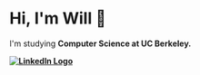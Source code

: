 <!-- Header & Intro -->
<h1>Hi, I'm Will 👋</h1> 
<p>I'm studying <b>Computer Science</> at UC Berkeley.</p>
  
<!-- 
<p>Feel free to connect with me on LinkedIn!</p> -->

<!-- Github ReadMe Stats – https://github.com/anuraghazra/github-readme-stats -->
<!-- [![Will's GitHub stats](https://github-readme-stats.vercel.app/api?username=willtholke&hide_border=True&bg_color=0D1117&hide=prs,issues&show_icons=true&theme=nord)](https://github.com/willtholke/github-readme-stats)
 -->
<!-- GitHub Top Languages Stats - <img align="left" src="https://github-readme-stats.vercel.app/api/top-langs/?username=willtholke&layout=compact&hide_border=true&card_width=250&bg_color=0D1117&title_color=80A0C0&text_color=FFFFFF&icon_color=87BFCF">
[![willianrod's wakatime stats](https://github-readme-stats.vercel.app/api/wakatime?username=willtholke&hide_border=True&bg_color=0D1117&hide=prs,issues&show_icons=true&theme=nord)](https://github.com/anuraghazra/github-readme-stats) -->

<!-- Content -->
<!-- <h2>Languages & Skills:</h2>
  <ul>
      <li>Python</li>
      <li>HTML5 & basic CSS</li>
      <li>Bootstrapping</li>
  </ul>

<h2>What I'm Studying Now:</h2>
  <ul>
      <li>JavaScript, Flask, & CSS for web dev</li>
      <li>Machine learning in Python</li>
  </ul> -->

<!-- Contact -->
<!-- <h3><a href="mailto:tholkewilliam@fhda.com?subject=Reaching Out From GitHub">Let's get in touch!</a></h3>  -->

<!-- <a href="https://open.spotify.com/user/skate.will">
  <img src="https://raw.githubusercontent.com/peterthehan/peterthehan/master/assets/spotify.svg" align="left" width="28px" alt="Spotify Logo">
</a> -->

<a href="https://www.linkedin.com/in/williametholke" target="_blank">
  <img src="https://img.shields.io/badge/linkedin-%230077B5.svg?&style=for-the-badge&logo=linkedin&logoColor=white" alt="LinkedIn Logo">
</a>

